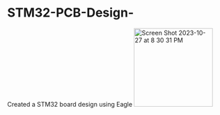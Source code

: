 # STM32-PCB-Design-
Created a STM32 board design using Eagle 
<img width="181" alt="Screen Shot 2023-10-27 at 8 30 31 PM" src="https://github.com/mariaraju7/STM32-PCB-Design-/assets/109175121/8a5e7aab-242d-410b-8973-9ee2faec0619">
